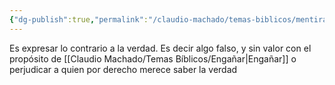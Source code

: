 ```yaml
---
{"dg-publish":true,"permalink":"/claudio-machado/temas-biblicos/mentiras/"}
---
```


Es expresar lo contrario a la verdad.
Es decir algo falso, y sin valor con el propósito de [[Claudio Machado/Temas Bíblicos/Engañar\|Engañar]] o perjudicar a quien por derecho merece saber la verdad 